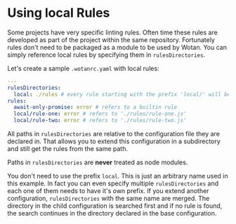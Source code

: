 # Using local Rules

Some projects have very specific linting rules. Often time these rules are developed as part of the project within the same repository.
Fortunately rules don't need to be packaged as a module to be used by Wotan. You can simply reference local rules by specifying them in `rulesDirectories`.

Let's create a sample `.wotanrc.yaml` with local rules:

```yaml
---
rulesDirectories:
  local: ./rules # every rule starting with the prefix 'local/' will be searched in './rules'
rules:
  await-only-promise: error # refers to a builtin rule
  local/rule-one: error # refers to './rules/rule-one.js'
  local/rule-two: error # refers to './rules/rule-two.js'
```

All paths in `rulesDirectories` are relative to the configuration file they are declared in.
That allows you to extend this configuration in a subdirectory and still get the rules from the same path.

Paths in `rulesDirectories` are **never** treated as node modules.

You don't need to use the prefix `local`. This is just an arbitrary name used in this example.
In fact you can even specify multiple `rulesDirectories` and each one of them needs to have it's own prefix.
If you extend another configuration, `rulesDirectories` with the same name are merged. The directory in the child configuration is searched first and if no rule is found, the search continues in the directory declared in the base configuration.
